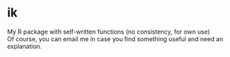 # ik
My R package with self-written functions (no consistency, for own use)  
Of course, you can email me in case you find something useful and need an explanation.
